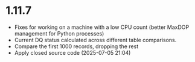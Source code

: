 # 1.11.7

* Fixes for working on a machine with a low CPU count (better MaxDOP management for Python processes)
* Current DQ status calculated across different table comparisons.
* Compare the first 1000 records, dropping the rest
* Apply closed source code (2025-07-05 21:04)
